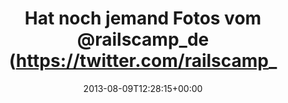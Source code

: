 ---
retweeted: false
source: <a href="http://twitter.com" rel="nofollow">Twitter Web Client</a>
entities:
  hashtags: []
  symbols: []
  user_mentions:
  - name: RailsCamp Germany
    screen_name: railscamp_de
    indices:
    - '26'
    - '39'
    id_str: '15227828'
    id: '15227828'
  urls: []
display_text_range:
- '0'
- '74'
favorite_count: '0'
id_str: '365811765214326785'
truncated: false
retweet_count: '2'
id: '365811765214326785'
created_at: Fri Aug 09 12:28:15 +0000 2013
favorited: false
full_text: Hat noch jemand Fotos vom [@railscamp_de](https://twitter.com/railscamp_de),
  die nicht unter Copyright stehen?
lang: de
tags:
- pesos/twitter
date: '2013-08-09T12:28:15+00:00'
src: https://twitter.com/bascht/status/365811765214326785
original_url: https://twitter.com/bascht/status/365811765214326785
type: twitter_tweet
text: Hat noch jemand Fotos vom [@railscamp_de](https://twitter.com/railscamp_de),
  die nicht unter Copyright stehen?
title: Hat noch jemand Fotos vom @railscamp_de (https://twitter.com/railscamp_

---